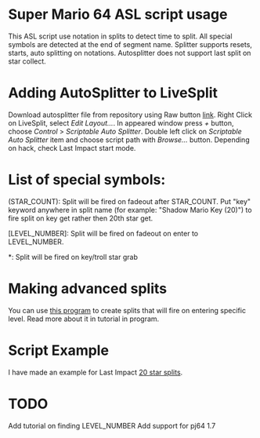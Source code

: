 # Super Mario 64 ASL script usage
This ASL script use notation in splits to detect time to split. All special symbols are detected at the end of segment name. Splitter supports resets, starts, auto splitting on notations. Autosplitter does not support last split on star collect.

# Adding AutoSplitter to LiveSplit
Download autosplitter file from repository using Raw button [link](https://raw.githubusercontent.com/aglab2/LiveSplitAutoSplitters/master/LiveSplit.SuperMario64.asl). Right Click on LiveSplit, select _Edit Layout..._. In appeared window press _+_ button, choose _Control_ > _Scriptable Auto Splitter_. Double left click on _Scriptable Auto Splitter_ item and choose script path with _Browse..._ button. Depending on hack, check Last Impact start mode. 

# List of special symbols:
(STAR_COUNT): Split will be fired on fadeout after STAR_COUNT. Put "key" keyword anywhere in split name (for example: "Shadow Mario Key (20)") to fire split on key get rather then 20th star get.

[LEVEL_NUMBER]: Split will be fired on fadeout on enter to LEVEL_NUMBER.

*: Split will be fired on key/troll star grab

# Making advanced splits
You can use [this program](https://github.com/aglab2/LiveSplitAutoSplitters/releases/download/helper/Helper.exe) to create splits that will fire on entering specific level. Read more about it in tutorial in program.

# Script Example
I have made an example for Last Impact [20 star splits](https://splits.io/10je).

# TODO
Add tutorial on finding LEVEL_NUMBER
Add support for pj64 1.7
